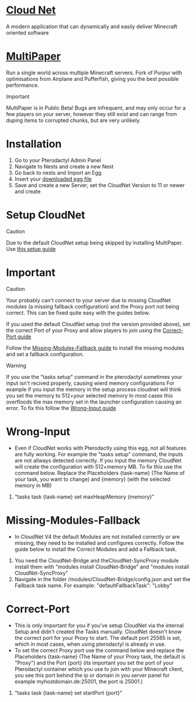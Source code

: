 # [Cloud Net](https://github.com/CloudNetService/CloudNet)
A modern application that can dynamically and easily deliver Minecraft oriented software
# [MultiPaper](https://multipaper.io/)
Run a single world across multiple Minecraft servers.
Fork of Purpur with optimisations from Airplane and Pufferfish, giving you the best possible performance.

> [!IMPORTANT] 
> MultiPaper is in Public Beta!
> Bugs are infrequent, and may only occur for a few players on your server, however they still exist and can range from duping items to corrupted chunks, but are very unlikely.

# Installation
1. Go to your Pterodactyl Admin Panel
2. Navigate to Nests and create a new Nest
3. Go back to nests and Import an Egg
4. Insert your [downloaded egg file](https://github.com/Lostes-Burger/Docker/blob/main/pterodactyl/eggs/CloudNet%2BMP/egg-CloudNetV4-MultiPaper.json)
5. Save and create a new Server, set the CloudNet Version to 11 or newer and create

# Setup CloudNet
> [!CAUTION]
> Due to the default CloudNet setup being skipped by installing MultiPaper.
> Use [this setup guide](https://github.com/Lostes-Burger/Docker/tree/main/pterodactyl/eggs/CloudNet%2BMP#setup-cloudnet)

# Important
> [!CAUTION]
> Your probably can't connect to your server due to missing CloudNet modules (a missing fallback configuration) and the Proxy port not being correct. This can be fixed quite easy with the guides below.
>
> If you used the default CloudNet setup (not the version provided above), set the correct Port of your Proxy and allow players to join using the [Correct-Port guide](https://github.com/Lostes-Burger/Docker/tree/main/pterodactyl/eggs/CloudNet%2BMP#correct-port)
> 
> Follow the [Missing-Modules-Fallback guide](https://github.com/Lostes-Burger/Docker/tree/main/pterodactyl/eggs/CloudNet%2BMP#missing-modules-fallback) to install the missing modules and set a fallback configuration.


> [!WARNING]
> If you use the "tasks setup" command in the pterodactyl sometimes your input isn't recived properly, causing wierd memory configurations
> For example if you input the memory in the setup process cloudnet will think you set the memory to 512+your selected memory
> In most cases this overfloods the max memory set in the launcher configuration causing an error. To fix this follow the [Wrong-Input guide](https://github.com/Lostes-Burger/Docker/tree/main/pterodactyl/eggs/CloudNet%2BMP#wrong-input)
  
# Wrong-Input
* Even if CloudNet works with Pterodactly using this egg, not all features are fully working. For example the "tasks setup" command, the inputs are not allways detected correctly. If you input the memory CloudNet will create the configuration with 512+memory MB. To fix this use the command below. Replace the Placeholders {task-name} (The Name of your task, you want to change) and {memory} (with the selected memory in MB)
1. "tasks task {task-name} set maxHeapMemory {memory}"

# Missing-Modules-Fallback
* In CloudNet V4 the default Modules are not installed correctly or are missing, they need to be installed and configures correctly. Follow the guide below to install the Correct Modules and add a Fallback task.
1. You need the CloudNet-Bridge and theCloudNet-SyncProxy module install them with "modules install CloudNet-Bridge" and "modules install CloudNet-SyncProxy"
2. Navigate in the folder /modules/CloudNet-Bridge/config.json and set the Fallback task name. For example: "defaultFallbackTask": "Lobby"

# Correct-Port
* This is only important for you if you've setup CloudNet via the internal Setup and didn't created the Tasks manually. CloudNet doesn't know the correct port for your Proxy to start. The default port 25565 is set, which in most cases, when using pterodactyl is already in use.
* To set the correct Proxy port use the command below and replace the Placeholders {task-name} (The Name of your Proxy task, the default is "Proxy") and the Port {port} (its important you set the port of your Pterodactyl container which you use to join with your Minecraft client, you see this port behind the ip or domain in you server panel for example myhostdomain.de:25001, the port is 25001.)
1. "tasks task {task-name} set startPort {port}"